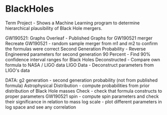 # BlackHoles

Term Project - Shows a Machine Learning program to determine hierarchical plausibility of Black Hole mergers.

GW190521:
  Graphs Overleaf - Published Graphs for GW190521 merger
  Recreate GW190521 - random sample merger from m1 and m2 to confirm the formulas were correct
  Second Generation Probability - Reverse Engineered parameters for second generation
  90 Percent - Find 90% confidence interval ranges for Black Holes
  Deconstructed - Compare own formula to NASA / LIGO data
  LIGO Data - Deconstruct parameters from LIGO's data
  
DATA:
  g2 generation - second generation probability (not from published formula)
  Astrophysical Distribution - compute probabilities from prior distribution of Black Hole masses
  Check - check that formula constructs to proper parameters
  GW190521 spin - compute spin parameters and check their significance in relation to mass
  log scale - plot different parameters in log space and see any correlation
